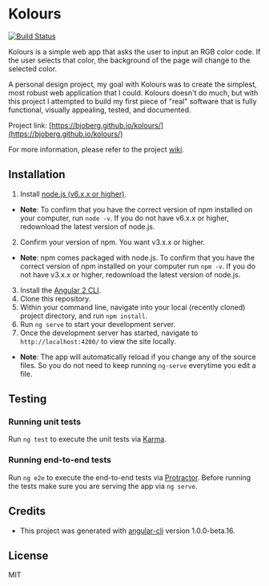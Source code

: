 # Kolours

[![Build Status](https://travis-ci.org/bjoberg/kolours.svg?branch=master)](https://travis-ci.org/bjoberg/kolours)

Kolours is a simple web app that asks the user to input an RGB color code. If the user selects that color, the background of the page will change to the selected color.

A personal design project, my goal with Kolours was to create the simplest, most robust web application that I could. Kolours doesn't do much, but with this project I attempted to build my first piece of "real" software that is fully functional, visually appealing, tested, and documented.

Project link: [https://bjoberg.github.io/kolours/](https://bjoberg.github.io/kolours/)

For more information, please refer to the project [wiki](https://github.com/bjoberg/kolours/wiki).

## Installation

1. Install [node.js (v6.x.x or higher)](https://nodejs.org/en/download/current/).
  * **Note**: To confirm that you have the correct version of npm installed on your computer, run `node -v`. If you do not have v6.x.x or higher, redownload the latest version of node.js.
2. Confirm your version of npm. You want v3.x.x or higher.
  * **Note**: npm comes packaged with node.js. To confirm that you have the correct version of npm installed on your computer run `npm -v`. If you do not have v3.x.x or higher, redownload the latest version of node.js.
3. Install the [Angular 2 CLI](https://cli.angular.io/).
4. Clone this repository.
5. Within your command line, navigate into your local (recently cloned) project directory, and run `npm install`.
6. Run `ng serve` to start your development server. 
7. Once the development server has started, navigate to `http://localhost:4200/` to view the site locally.
  * **Note**: The app will automatically reload if you change any of the source files. So you do not need to keep running `ng-serve` everytime you edit a file.

## Testing

### Running unit tests

Run `ng test` to execute the unit tests via [Karma](https://karma-runner.github.io).

### Running end-to-end tests
Run `ng e2e` to execute the end-to-end tests via [Protractor](http://www.protractortest.org/). 
Before running the tests make sure you are serving the app via `ng serve`.

## Credits

* This project was generated with [angular-cli](https://github.com/angular/angular-cli) version 1.0.0-beta.16.

## License

MIT
